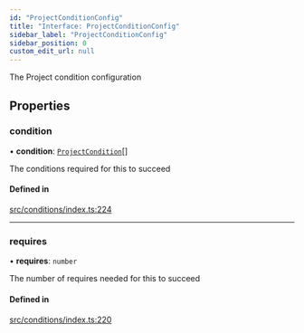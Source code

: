 ```yaml
---
id: "ProjectConditionConfig"
title: "Interface: ProjectConditionConfig"
sidebar_label: "ProjectConditionConfig"
sidebar_position: 0
custom_edit_url: null
---
```


The Project condition configuration

## Properties

### condition

• **condition**: [`ProjectCondition`](../#projectcondition)[]

The conditions required for this to succeed

#### Defined in

[src/conditions/index.ts:224](https://github.com/Resnovas/smartcloud/blob/b9e22a9/src/conditions/index.ts#L224)

___

### requires

• **requires**: `number`

The number of requires needed for this to succeed

#### Defined in

[src/conditions/index.ts:220](https://github.com/Resnovas/smartcloud/blob/b9e22a9/src/conditions/index.ts#L220)
